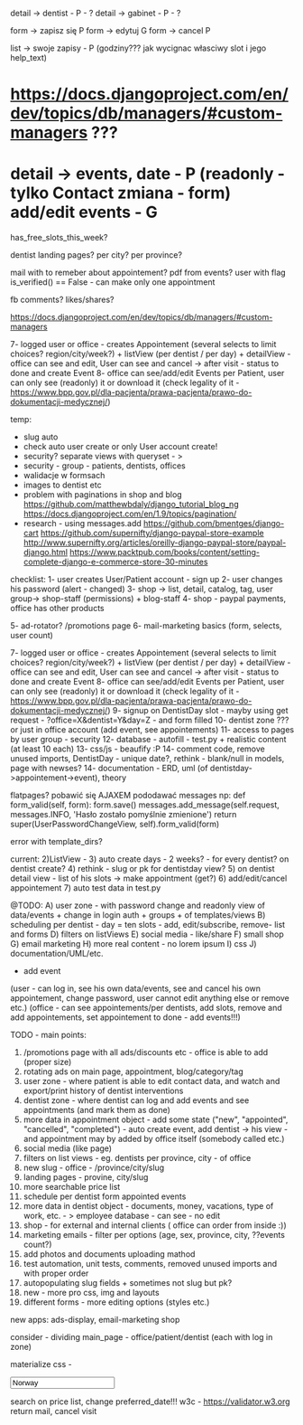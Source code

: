 detail -> dentist - P - ?
detail -> gabinet - P - ?

form -> zapisz się P
form -> edytuj G
form -> cancel P

list -> swoje zapisy - P (godziny??? jak wycignac własciwy slot i jego help_text)

https://docs.djangoproject.com/en/dev/topics/db/managers/#custom-managers ???
=================
detail -> events, date - P (readonly - tylko Contact zmiana - form)
add/edit events - G
==================
has_free_slots_this_week?

dentist landing pages? per city? per province?

mail with to remeber about appointement?
pdf from events?
user with flag is_verified() == False - can make only one appointment

fb comments?
likes/shares?

https://docs.djangoproject.com/en/dev/topics/db/managers/#custom-managers

7- logged user or office - creates Appointement (several selects to limit choices? region/city/week?) + listView (per dentist / per day) + detailView - office can see and edit, User can see and cancel -> after visit - status to done and create Event
8- office can see/add/edit Events per Patient, user can only see (readonly) it or download it (check legality of it - https://www.bpp.gov.pl/dla-pacjenta/prawa-pacjenta/prawo-do-dokumentacji-medycznej/)


temp:
- slug auto
- check auto user create or only User account create!
- security? separate views with queryset - > 
- security - group - patients, dentists, offices
- walidacje w formsach
- images to dentist etc
- problem with paginations in shop and blog https://github.com/matthewbdaly/django_tutorial_blog_ng https://docs.djangoproject.com/en/1.9/topics/pagination/
- research - using messages.add 
https://github.com/bmentges/django-cart
https://github.com/supernifty/django-paypal-store-example
http://www.supernifty.org/articles/oreilly-django-paypal-store/paypal-django.html
https://www.packtpub.com/books/content/setting-complete-django-e-commerce-store-30-minutes

checklist:
1- user creates User/Patient account - sign up
2- user changes his password (alert - changed)
3- shop -> list, detail, catalog, tag, user group-> shop-staff (permissions) + blog-staff
4- shop - paypal payments, office has other products


5- ad-rotator? /promotions page
6- mail-marketing basics (form, selects, user count)

7- logged user or office - creates Appointement (several selects to limit choices? region/city/week?) + listView (per dentist / per day) + detailView - office can see and edit, User can see and cancel -> after visit - status to done and create Event
8- office can see/add/edit Events per Patient, user can only see (readonly) it or download it (check legality of it - https://www.bpp.gov.pl/dla-pacjenta/prawa-pacjenta/prawo-do-dokumentacji-medycznej/)
9- signup on DentistDay slot - mayby using get request - <url>?office=X&dentist=Y&day=Z - and form filled
10- dentist zone ??? or just in office account (add event, see appointements)
11- access to pages by user group - security
12- database - autofill - test.py + realistic content (at least 10 each)
13- css/js - beaufify :P 
14- comment code, remove unused imports, DentistDay - unique date?, rethink - blank/null in models, page with newses?
14- documentation - ERD, uml (of dentistday->appointement->event), theory

flatpages?
pobawić się AJAXEM
pododawać messages np:
def form_valid(self, form):
    form.save()
    messages.add_message(self.request, messages.INFO, 'Hasło zostało pomyślnie zmienione')
    return super(UserPasswordChangeView, self).form_valid(form)

error with template_dirs?

current:
2)ListView - 
3) auto create days - 2 weeks? - for every dentist? on dentist create?
4) rethink - slug or pk for dentistday view?
5) on dentist detail view - list of his slots -> make appointment (get?)
6) add/edit/cancel appointement
7) auto test data in test.py


@TODO:
A) user zone - with password change and readonly view of data/events + change in login auth + groups + of templates/views
B) scheduling per dentist - day = ten slots - add, edit/subscribe, remove- list and forms
D) filters on listViews
E) social media - like/share
F) small shop
G) email marketing
H) more real content - no lorem ipsum
I) css
J) documentation/UML/etc.
+ add event

(user - can log in, see his own data/events, see and cancel his own appointement, change password, user cannot edit anything else or remove etc.)
(office - can see appointements/per dentists, add slots, remove and add appointements, set appointement to done - add events!!!)


TODO - main points:

1) /promotions page with all ads/discounts etc - office is able to add (proper size)
2) rotating ads on main page, appointment, blog/category/tag
3) user zone - where patient is able to edit contact data, and watch and export/print history of dentist interventions
4) dentist zone - where dentist can log and add events and see appointments (and mark them as done)
5) more data in appointment object - add some state ("new", "appointed", "cancelled", "completed") - auto create event, add dentist -> his view - and appointment may by added by office itself (somebody called etc.)
6) social media (like page)
7) filters on list views - eg. dentists per province, city - of office
8) new slug - office - /province/city/slug
9) landing pages - provine, city/slug
10) more searchable price list
11) schedule per dentist form appointed events
12) more data in dentist object - documents, money, vacations, type of work, etc. - > employee database - can see - no edit
13) shop - for external and internal clients ( office can order from inside :))
14) marketing emails - filter per options (age, sex, province, city, ??events count?)
15) add photos and documents uploading mathod
16) test automation, unit tests, comments, removed unused imports and with proper order
17) autopopulating slug fields + sometimes not slug but pk?
18) new - more pro css, img and layouts
19) different forms - more editing options (styles etc.)

new apps:
ads-display,
email-marketing
shop

consider - dividing main_page - office/patient/dentist (each with log in zone)

materialize css - 

<input type="text" name="country" value="Norway" readonly>

search on price list, change preferred_date!!!
w3c - https://validator.w3.org
return mail, cancel visit

